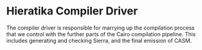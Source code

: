 # Hieratika Compiler Driver

The compiler driver is responsible for marrying up the compilation process that we control with the
further parts of the Cairo compilation pipeline. This includes generating and checking Sierra, and
the final emission of CASM.
